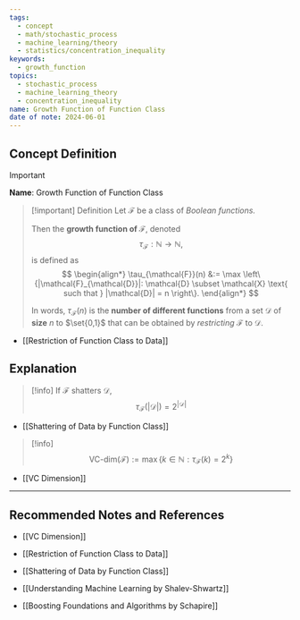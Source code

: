 ```yaml
---
tags:
  - concept
  - math/stochastic_process
  - machine_learning/theory
  - statistics/concentration_inequality
keywords:
  - growth_function
topics:
  - stochastic_process
  - machine_learning_theory
  - concentration_inequality
name: Growth Function of Function Class
date of note: 2024-06-01
---
```


## Concept Definition

>[!important]
>**Name**: Growth Function of Function Class

>[!important] Definition
>Let $\mathcal{F}$ be a class of *Boolean functions.* 
>
>Then the **growth function of $\mathcal{F}$**, denoted $$\tau_{\mathcal{F}}: \mathbb{N} \to \mathbb{N},$$ is defined as
>$$
> \begin{align*}
> \tau_{\mathcal{F}}(n) &:= \max \left\{|\mathcal{F}_{\mathcal{D}}|:  \mathcal{D} \subset \mathcal{X} \text{ such that } |\mathcal{D}| = n \right\}.
> \end{align*}
>$$ 
>
> In words, $\tau_{\mathcal{F}}(n)$ is the **number of different functions** from a set $\mathcal{D}$ of **size** $n$ to $\set{0,1}$ that can be obtained by *restricting* $\mathcal{F}$ to $\mathcal{D}$.

- [[Restriction of Function Class to Data]]


## Explanation

>[!info] 
>If $\mathcal{F}$ shatters $\mathcal{D}$,
>$$
>\tau_{\mathcal{F}}(|\mathcal{D}|) = 2^{|\mathcal{D}|}
>$$

- [[Shattering of Data by Function Class]]

>[!info]
>$$
>\text{VC-dim}(\mathcal{F}) := \max\left\{k \in \mathbb{N}: \tau_{\mathcal{F}}(k) = 2^k  \right\} 
>$$

- [[VC Dimension]]






-----------
##  Recommended Notes and References

- [[VC Dimension]]
- [[Restriction of Function Class to Data]]
- [[Shattering of Data by Function Class]]


- [[Understanding Machine Learning by Shalev-Shwartz]]
- [[Boosting Foundations and Algorithms by Schapire]]